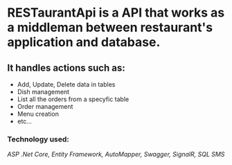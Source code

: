 # RESTaurantApi is a API that works as a middleman between restaurant's application and database.

## It handles actions such as:
<ul>
  <li>Add, Update, Delete data in tables</li>
  <li>Dish management</li>
  <li>List all the orders from a specyfic table</li>
  <li>Order management</li>
  <li>Menu creation</li>
  <li>etc...</li>
</ul>


### Technology used:
<i>ASP .Net Core, Entity Framework, AutoMapper, Swagger, SignalR, SQL SMS</i>
